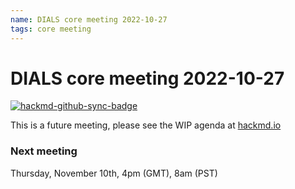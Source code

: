 ```yaml
---
name: DIALS core meeting 2022-10-27
tags: core meeting
---
```


# DIALS core meeting 2022-10-27

[![hackmd-github-sync-badge](https://hackmd.io/fuMeHC9yTs-i1ftWWNDq2A/badge)](https://hackmd.io/fuMeHC9yTs-i1ftWWNDq2A)

This is a future meeting, please see the WIP agenda at [hackmd.io](https://hackmd.io/fuMeHC9yTs-i1ftWWNDq2A)


### Next meeting

Thursday, November 10th, 4pm (GMT), 8am (PST)
